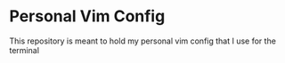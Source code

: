 # Personal Vim Config

This repository is meant to hold my personal vim config that I use for the terminal